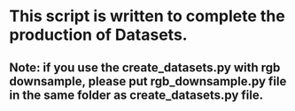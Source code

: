 # This script is written to complete the production of Datasets.
## Note: if you use the create_datasets.py with rgb downsample, please put rgb_downsample.py file in the same folder as create_datasets.py file.
